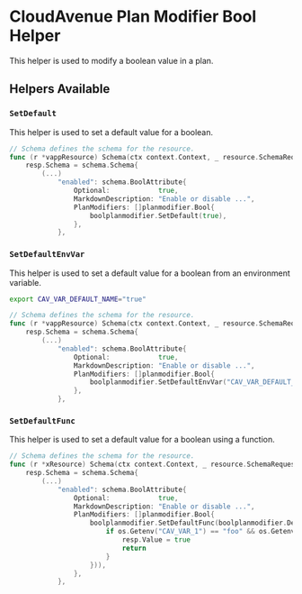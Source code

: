 # CloudAvenue Plan Modifier Bool Helper

This helper is used to modify a boolean value in a plan.

## Helpers Available

### `SetDefault`

This helper is used to set a default value for a boolean.

```go
// Schema defines the schema for the resource.
func (r *vappResource) Schema(ctx context.Context, _ resource.SchemaRequest, resp *resource.SchemaResponse) {
    resp.Schema = schema.Schema{
        (...)
            "enabled": schema.BoolAttribute{
                Optional:            true,
                MarkdownDescription: "Enable or disable ...",
                PlanModifiers: []planmodifier.Bool{
                    boolplanmodifier.SetDefault(true),
                },
            },
```

### `SetDefaultEnvVar`

This helper is used to set a default value for a boolean from an environment variable.

```sh
export CAV_VAR_DEFAULT_NAME="true"
```

```go
// Schema defines the schema for the resource.
func (r *vappResource) Schema(ctx context.Context, _ resource.SchemaRequest, resp *resource.SchemaResponse) {
    resp.Schema = schema.Schema{
        (...)
            "enabled": schema.BoolAttribute{
                Optional:            true,
                MarkdownDescription: "Enable or disable ...",
                PlanModifiers: []planmodifier.Bool{
                    boolplanmodifier.SetDefaultEnvVar("CAV_VAR_DEFAULT_NAME"),
                },
            },
```

### `SetDefaultFunc`

This helper is used to set a default value for a boolean using a function.

```go
// Schema defines the schema for the resource.
func (r *xResource) Schema(ctx context.Context, _ resource.SchemaRequest, resp *resource.SchemaResponse) {
    resp.Schema = schema.Schema{
        (...)
            "enabled": schema.BoolAttribute{
                Optional:            true,
                MarkdownDescription: "Enable or disable ...",
                PlanModifiers: []planmodifier.Bool{
                    boolplanmodifier.SetDefaultFunc(boolplanmodifier.DefaultFunc(func(ctx context.Context, req planmodifier.BoolRequest, resp *boolplanmodifier.DefaultFuncResponse) {
                        if os.Getenv("CAV_VAR_1") == "foo" && os.Getenv("CAV_VAR_2") == "bar" {
                            resp.Value = true
                            return
                        }
                    })),
                },
            },
```
